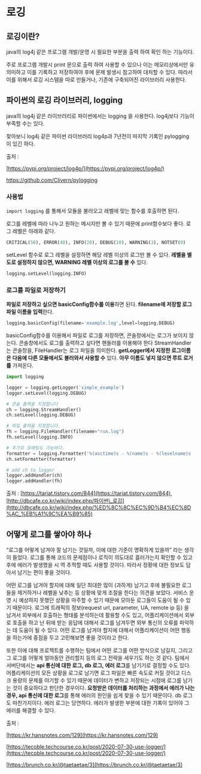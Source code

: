 # 로깅

## 로깅이란?

java의 log4j 같은 프로그램 개발/운영 시 필요한 부분을 출력 하여 확인 하는 기능이다.

주로 프로그램 개발시 print 문으로 출력 하여 사용할 수 있으나 이는 메모리상에서만 유의미하고 이를 기록하고 저장하여야 후에 문제 발생시 참고하여 대처할 수 있다. 따라서 이를 위해서 로깅 시스템을 따로 만들거나, 기존에 구축되어진 라이브러리 사용한다.

## 파이썬의 로깅 라이브러리, logging

java의 log4j 같은 라이브러리로 파이썬에서는 logging 을 사용한다. log4j보다 기능이 부족할 수는 있다.

찾아보니 log4j 같은 파이썬 라이브러리 log4p과 7년전이 마지막 기록인 pylogging 이 있긴 하다.

출처 :

[https://pypi.org/project/log4p/](https://pypi.org/project/log4p/)

https://github.com/Clivern/pylogging

### 사용법

`import logging` 를 통해서 모듈을 불러오고 레벨에 맞는 함수를 호출하면 된다.

로그를 레벨에 따라 나누고 원하는 메시지만 볼 수 있기 때문에 print함수보다 좋다. 로그 레벨은 아래와 같다.

```python
CRITICAL(50), ERROR(40), INFO(20), DEBUG(10), WARNING(3), NOTSET(0)
```

setLevel 함수로 로그 레벨을 설정하면 해당 레벨 이상의 로그만 볼 수 있다. **레벨을 별도로 설정하지 않으면, WARNING 레벨 이상의 로그를 볼 수** 있다.

```python
logging.setLevel(logging.INFO)
```

### 로그를 파일로 저장하기

**파일로 저장하고 싶으면 basicConfig함수를 이용**하면 된다. **filename에 저장할 로그파일 이름을 입력**한다.

```python
logging.basicConfig(filename='example.log',level=logging.DEBUG)
```

basicConfig함수를 이용해서 파일로 로그를 저장하면, 콘솔창에서는 로그가 보이지 않는다. 콘솔창에서도 로그를 출력하고 싶다면 핸들러를 이용해야 한다 StreamHandler는 콘솔창을, FileHandler는 로그 파일을 의미한다. **getLogger에서 지정한 로그이름은 다음에 다른 모듈에서도 불러와서 사용할 수** 있다. **아무 이름도 넣지 않으면 루트 로거를** 가져온다.

```python
import logging

logger = logging.getLogger('simple_example')
logger.setLevel(logging.DEBUG)

# 콘솔 출력을 지정합니다
ch = logging.StreamHandler()
ch.setLevel(logging.DEBUG)

# 파일 출력을 지정합니다.
fh = logging.FileHandler(filename="run.log")
fh.setLevel(logging.INFO)

# 추가로 포매팅도 가능하다.
formatter = logging.Formatter('%(asctime)s - %(name)s - %(levelname)s - %(message)s')
ch.setFormatter(formatter)

# add ch to logger
logger.addHandler(ch)
logger.addHandler(fh)
```

출처 : [https://tariat.tistory.com/844](https://tariat.tistory.com/844), [http://dbcafe.co.kr/wiki/index.php/파이썬\_로깅](http://dbcafe.co.kr/wiki/index.php/%ED%8C%8C%EC%9D%B4%EC%8D%AC_%EB%A1%9C%EA%B9%85)

## 어떻게 로그를 쌓아야 하나

“로그를 어떻게 남겨야 잘 남기는 것일까, 이에 대한 기준이 명확하게 있을까” 라는 생각이 들었다. 로그를 통해 코드의 문제점이나 로직이 의도대로 흘러가는지 확인할 수 있고 후에 에러가 발생했을 시 역 추적할 때도 사용할 것이다. 따라서 정황에 대한 정보도 담아서 남기는 편이 좋을 것이다.

어떤 로그를 남겨야 할지에 대해 일단 최대한 많이 (과하게) 남기고 후에 불필요한 로그들을 제거하거나 레벨을 낮추는 등 상황에 맞게 조절을 한다는 의견을 보았다. 서비스 운영 시 예상하지 못했던 상황을 마주할 수 있기 때문에 모아둔 로그들이 도움이 될 수 있기 때문이다. 로그에 트래픽의 정보(request url, parameter, UA, remote ip 등) 을 남겨서 외부에서 호출하는 형태를 분석하는데 활용할 수도 있고, 어플리케이션에서 외부로 호출을 하고 난 뒤에 받는 응답에 대해서 로그를 남겨두면 외부 통신의 오류를 파악하는 데 도움이 될 수 있다. 어떤 로그를 남겨야 할지에 대해서 어플리케이션이 어떤 행동을 하는가에 중점을 두고 고민해보면 좋을 것이라고 한다.

또한 이에 대해 프로젝트를 수행하는 팀에서 어떤 로그를 어떤 방식으로 남길지, 그리고 그 로그를 어떻게 얼마동안 관리할지 등의 로그 전략을 세우기도 하는 것 같다. 팀에서 서버단에서는 **api 통신에 대한 로그, db 로그, 에러 로그**를 남기기로 결정할 수도 있다. 어플리케이션의 모든 상황을 로그로 남기면 로그 파일은 빠른 속도로 커질 것이고 디스크 용량의 문제를 야기할 수 있기 때문에 데이터가 변하고 저장되는 시점에 로그를 남기는 것이 중요하다고 판단한 경우이다. **요청받은 데이터를 처리하는 과정에서 에러가 나는 경우, api 통신에 대한 로그**를 통해 에러의 원인을 쉽게 찾을 수 있기 때문이다. db 로그도 마찬가지이다. 에러 로그는 당연하다. 에러가 발생한 부분에 대한 기록이 있어야 그 에러를 해결할 수 있다.

출처 :

[https://kr.hansnotes.com/129](https://kr.hansnotes.com/129)

[https://tecoble.techcourse.co.kr/post/2020-07-30-use-logger/](https://tecoble.techcourse.co.kr/post/2020-07-30-use-logger/)

[https://brunch.co.kr/@taetaetae/3](https://brunch.co.kr/@taetaetae/3)
